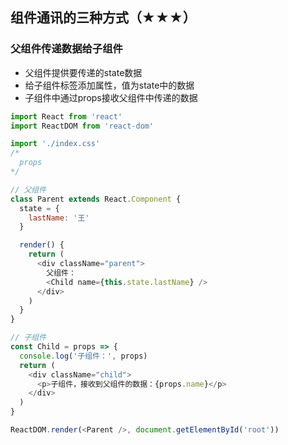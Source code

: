## 组件通讯的三种方式（★★★）

### 父组件传递数据给子组件

- 父组件提供要传递的state数据
- 给子组件标签添加属性，值为state中的数据
- 子组件中通过props接收父组件中传递的数据

```js
import React from 'react'
import ReactDOM from 'react-dom'

import './index.css'
/* 
  props
*/

// 父组件
class Parent extends React.Component {
  state = {
    lastName: '王'
  }

  render() {
    return (
      <div className="parent">
        父组件：
        <Child name={this.state.lastName} />
      </div>
    )
  }
}

// 子组件
const Child = props => {
  console.log('子组件：', props)
  return (
    <div className="child">
      <p>子组件，接收到父组件的数据：{props.name}</p>
    </div>
  )
}

ReactDOM.render(<Parent />, document.getElementById('root'))

```